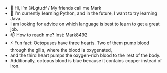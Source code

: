 - 👋 Hi, I’m @Lgtudf / My friends call me Mark
- 🌱 I’m currently learning Python,  and in the future, I want to try learning Java.
-    I am looking for advice on which language is best to learn to get a great job.
- 📫 How to reach me? Inst: Mark8492
- ⚡ Fun fact: Octopuses have three hearts. Two of them pump blood through the gills, where the blood is oxygenated,
-   and the third heart pumps the oxygen-rich blood to the rest of the body.
-   Additionally, octopus blood is blue because it contains copper instead of iron.

<!---
Lgtudf/Lgtudf is a ✨ special ✨ repository because its `README.md` (this file) appears on your GitHub profile.
You can click the Preview link to take a look at your changes.
--->
